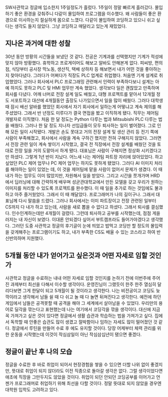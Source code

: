  SW사관학교 정글에 입소한지 1주일정도가 흘렀다. 1주일이 정말 빠르게 흘러갔다. 몰입하기 좋은 환경을 갖춰주니 다같이 몰입하여 프로그램을 이수했다. 왜 사람들이 좋은 환경으로 이사하는지 절실하게 몸으로 느꼈다. 다같이 몰입하여 코딩하고 있으니 쉬고 싶다는 생각도 들지 않았다. 그냥 코딩하고 매달리고 있는게 재밌었다.

## 지나온 과거에 대한 성찰
  30년 동안 방황의 시간들을 보냈던 것 같다. 전공은 기계과를 선택했지만 기계가 적성에 맞지 않아 방황했다. 휴학하고 프로게이머도 해보고 알바도 안해본게 없다. 피씨방, 편의점, 식당부터 공사장 막노동, 생산직, 택배 상하차 등 해보면서 내가 어떤 것을 좋아하는 지 찾아다녔다. 그러다가 어쩌다가 직장도 PLC 업계로 취업했다. 처음엔 기계 설계로 취업했었다. 그러나 회사에서 PLC 프로그래밍 관련해서 인력이 부족하다보니 설계는 아예 하지도 못하고 PLC 및 HMI 업무만 계속 했었다. 생각보다 일은 괜찮았고 만족하며 회사를 다녔다. 어깨 너머로 전장 설계 일도 배웠고, 대형 프로젝트를 맡아서 12개월 정도 서포트하고 대산에 4개월동안 출장도 나가있으면서 일을 많이 배웠다. 그러다 대학생 때 잠시 배선 알바를 했었던 회사에서 자기 회사에서 일하는게 어떻냐고 계속 제의를 해주셨었다. 그래서 반 년정도 미루다가 결국 면접을 봤고 이직하게 됐다. 직무는 제어팀 개발자로 이직했다. 처음 한 달 정도는 Python 다루는 법과 Mitsubishi PLC 다루는 법을 배웠다. 그러나 한 달 정도 지나자 선임급들이 모두 퇴사하는 일이 벌어졌다. 그로 인해 모든 일이 시작됐다. 개발은 손도 못대고 거의 전장 설계 및 생산 관리 등 전기 쪽에 사람이 부족해졌고, 회사에서 사람을 계속 구하긴 했지만 전혀 구해지지 않았다. 그러면서 전장 관련 일이 계속 쌓이기 시작했고, 결국 전 직장에서 전장 설계를 배웠던 것을 토대로 전장 일을 거의 도맡아서 하게 됐다. 대표님은 사람이 구해지면 정상화 시키겠다고만 하셨다. 그렇게 1년 반이 지났다. 어느새 나는 제어팀 파트장 자리에 앉아있었다. 하고 싶었던 PLC 제어 업무나 PC 제어 업무는 하지도 못하게 됐었다. 그러다 AI 이미지 처리를 해야하는 일이 있었는 데, 이 것을 제어팀에 맡을 사람이 없어서 문제가 생겼다. 이 때 내가 하는 업무도 이미 많았지만, 자원해서 일을 받았다. 그리고 시간을 쪼개가며 HRD 에서 딥러닝에 대해 간략하게 배우며 성균관대학교에서 만든 모델을 갖고 우리가 원하는 이미지를 처리할 수 있도록 프로젝트를 완수했다. 이 때 일을 추가로 하는 것임에도 불과하고 아주 즐거웠었다. 그래서 이 때 깨달았다. 프로그래머가 나의 길이구나. 그래서 대표님께 다시 말씀을 드렸다. 그러나 회사에서는 이미 파트장이고 전장 관련된 일부터 CS까지 다 내가 하고 있는데, 사람을 새로 뽑을 수 없다고 하셨다. 그래서 퇴사를 결심했다. 인수인계하는데만 4개월이 걸렸다. 그런데 퇴사하고 공부를 시작했는데, 점점 게을러지는 내 자신이 보였다. 이대론 안되겠다 싶어서 부트캠프라도 들어가야겠다고 생각했다. 그러던 도중 사관학교 정글의 후기글이 눈에 띄었고 밥먹고 코딩만 할 정도의 몰입력을 갖게해주는 프로그램이기도 하고, 내가 부족한 CS도 배울 수 있는 코스라고 하여 반신반의하며 지원했다.
 
## 5개월 동안 내가 얻어가고 싶은것과 어떤 자세로 임할 것인가
  사관학교 정글을 수료하는 내내 어떤 자세로 임할 것인지를 논하기 전에 이번주에 주어진 과제부터 최선을 다해서 이수할 생각이다. 운영진님이 그랬듯이 한주 한주 열심히 달리다보면 그게 한달이 되고 5개월이 될 것이라고 생각한다. 나는 비전공이고 코딩도 늦깍이라고 생각해서 남들 쉴 때 다 쉬고 놀 때 다 놀면 뒤쳐진다고 생각한다. 예전에 하던 게임에서 남들은 공격못할 때 공격을 해야 그 세계에서 살아남을 수 있었다. 우리만의 용어로 딜각을 깎는다고 표현했는데 나는 여기에서 코딩각을 깎을 생각이다. 대신에 지금 꼭 가져가고 싶은 것이 있다면 정글에서 생활 습관과 학습하는 법을 가져가고 싶다. 집에서 독학할 때 안좋은 습관도 많이 생겼고 절박함이나 임하는 자세도 많이 떨어졌던 것 같다. 정글에서 루틴을 만들어 수료 후 에도 유지할 것이다. 당장 어제부터 체력 관리를 위한 운동을 시작했는데 이것이 작심삼일이 아닌 작심삼십년이 됐으면 좋겠다.
 
## 정글이 끝난 후 나의 모습
  정글을 수료한 후 바로 취업이 되어서 현장경험을 쌓을 수 있으면 더할 나위 없이 좋겠지만, 뜻대로 취업이 되지 않더라도 이전 직종으로 돌아갈 생각은 없다. 그럴 생각이었다면 애초에 직장을 그만두지도 않았을 것이다. 취업이 되던 안되던 코딩공부를 이어가고 언젠가 프로그래머로 취업하기 위해 최선을 다할 것이다. 정말 뜻대로 되지 않았을 경우엔 대학원 입학도 고려하고 있다.
